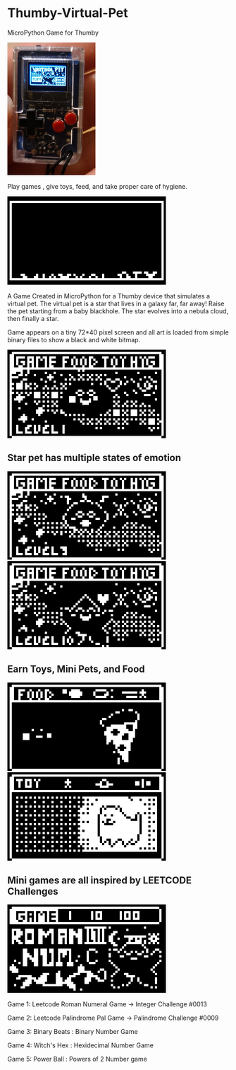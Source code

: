 # Thumby-Virtual-Pet
MicroPython Game for Thumby

<img src="https://github.com/SarahBass/Thumby-Virtual-Pet/blob/main/Animated%20gifs/20220925_190153.jpg" width="200" height="300" />

Play games , give toys, feed, and take proper care of hygiene. 

<img src="https://github.com/SarahBass/Thumby-Virtual-Pet/blob/main/Animated%20gifs/Untitled%205.png">

A Game Created in MicroPython for a Thumby device that simulates a virtual pet. The virtual pet is a star that lives in a galaxy far, far away! Raise the pet starting from a baby blackhole. The star evolves into a nebula cloud, then finally a star.

Game appears on a tiny 72*40 pixel screen and all art is loaded from simple binary files to show a black and white bitmap.


<img src="https://github.com/SarahBass/Thumby-Virtual-Pet/blob/main/Animated%20gifs/Untitled%202%202%202%205.png">

## Star pet has multiple states of emotion

<img src="https://github.com/SarahBass/Thumby-Virtual-Pet/blob/main/Animated%20gifs/Untitled%202%202%207.png">

<img src="https://github.com/SarahBass/Thumby-Virtual-Pet/blob/main/Animated%20gifs/Untitled%202%203%203.png">

## Earn Toys, Mini Pets, and Food 

<img src="https://github.com/SarahBass/Thumby-Virtual-Pet/blob/main/Animated%20gifs/Food31%202.png">

<img src="https://github.com/SarahBass/Thumby-Virtual-Pet/blob/main/Animated%20gifs/Toy2%202.png">

## Mini games are all inspired by LEETCODE Challenges

<img src="https://github.com/SarahBass/Thumby-Virtual-Pet/blob/main/Animated%20gifs/Untitled%206.png">

Game 1: Leetcode Roman Numeral Game -> Integer Challenge #0013

Game 2: Leetcode Palindrome Pal Game -> Palindrome Challenge #0009

Game 3: Binary Beats : Binary Number Game

Game 4: Witch's Hex : Hexidecimal Number Game

Game 5: Power Ball : Powers of 2 Number game


